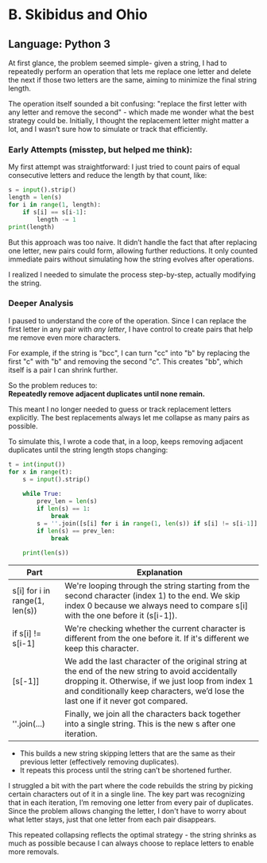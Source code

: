 # B. Skibidus and Ohio

## Language: Python 3

At first glance, the problem seemed simple- given a string, I had to repeatedly perform an operation that lets me replace one letter and delete the next if those two letters are the same, aiming to minimize the final string length.  

The operation itself sounded a bit confusing: "replace the first letter with any letter and remove the second" - which made me wonder what the best strategy could be. Initially, I thought the replacement letter might matter a lot, and I wasn’t sure how to simulate or track that efficiently.  

### Early Attempts (misstep, but helped me think):  
My first attempt was straightforward: I just tried to count pairs of equal consecutive letters and reduce the length by that count, like:

```python
s = input().strip()
length = len(s)
for i in range(1, length):
    if s[i] == s[i-1]:
        length -= 1
print(length)
```
But this approach was too naive. It didn’t handle the fact that after replacing one letter, new pairs could form, allowing further reductions. It only counted immediate pairs without simulating how the string evolves after operations.  

I realized I needed to simulate the process step-by-step, actually modifying the string.

### Deeper Analysis  

I paused to understand the core of the operation. Since I can replace the first letter in any pair with *any letter*, I have control to create pairs that help me remove even more characters.  

For example, if the string is "bcc", I can turn "cc" into "b" by replacing the first "c" with "b" and removing the second "c". This creates "bb", which itself is a pair I can shrink further.  

So the problem reduces to:  
**Repeatedly remove adjacent duplicates until none remain.**

This meant I no longer needed to guess or track replacement letters explicitly. The best replacements always let me collapse as many pairs as possible.  

To simulate this, I wrote a code that, in a loop, keeps removing adjacent duplicates until the string length stops changing:

```python
t = int(input())
for x in range(t):
    s = input().strip()
    
    while True:
        prev_len = len(s)
        if len(s) == 1:
            break
        s = ''.join([s[i] for i in range(1, len(s)) if s[i] != s[i-1]] + [s[-1]])
        if len(s) == prev_len:
            break
    
    print(len(s))
```
| Part                             | Explanation                                                                                                                                                                                                                                      |
| -------------------------------- | ------------------------------------------------------------------------------------------------------------------------------------------------------------------------------------------------------------------------------------------------ |
| s[i] for i in range(1, len(s)) | We're looping through the string starting from the second character (index 1) to the end. We skip index 0 because we always need to compare s[i] with the one before it (s[i-1]).                                                        |
| if s[i] != s[i-1]              | We're checking whether the current character is different from the one before it. If it's different we keep this character.                                                                  |
| [s[-1]]                        | We add the last character of the original string at the end of the new string to avoid accidentally dropping it. Otherwise, if we just loop from index 1 and conditionally keep characters, we’d lose the last one if it never got compared. |
| ''.join(...)                   | Finally, we join all the characters back together into a single string. This is the new s after one iteration.                                                                                                         |


- This builds a new string skipping letters that are the same as their previous letter (effectively removing duplicates).
- It repeats this process until the string can’t be shortened further.

I struggled a bit with the part where the code rebuilds the string by picking certain characters out of it in a single line. The key part was recognizing that in each iteration, I’m removing one letter from every pair of duplicates. Since the problem allows changing the letter, I don't have to worry about what letter stays, just that one letter from each pair disappears.  

This repeated collapsing reflects the optimal strategy - the string shrinks as much as possible because I can always choose to replace letters to enable more removals.


















